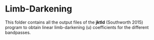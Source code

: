 # Limb-Darkening
This folder contains all the output files of the <strong>jktld</strong> (Southworth 2015) program to obtain linear limb-darkening (u) coefficients for the different bandpasses.
